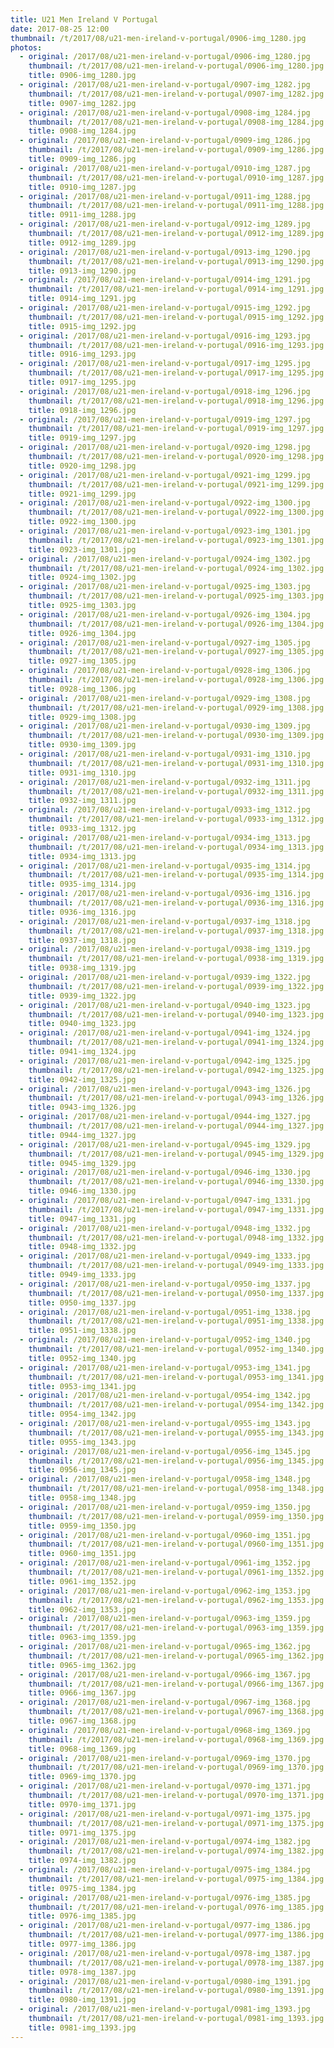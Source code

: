 ```yaml
---
title: U21 Men Ireland V Portugal
date: 2017-08-25 12:00
thumbnail: /t/2017/08/u21-men-ireland-v-portugal/0906-img_1280.jpg
photos:
  - original: /2017/08/u21-men-ireland-v-portugal/0906-img_1280.jpg
    thumbnail: /t/2017/08/u21-men-ireland-v-portugal/0906-img_1280.jpg
    title: 0906-img_1280.jpg
  - original: /2017/08/u21-men-ireland-v-portugal/0907-img_1282.jpg
    thumbnail: /t/2017/08/u21-men-ireland-v-portugal/0907-img_1282.jpg
    title: 0907-img_1282.jpg
  - original: /2017/08/u21-men-ireland-v-portugal/0908-img_1284.jpg
    thumbnail: /t/2017/08/u21-men-ireland-v-portugal/0908-img_1284.jpg
    title: 0908-img_1284.jpg
  - original: /2017/08/u21-men-ireland-v-portugal/0909-img_1286.jpg
    thumbnail: /t/2017/08/u21-men-ireland-v-portugal/0909-img_1286.jpg
    title: 0909-img_1286.jpg
  - original: /2017/08/u21-men-ireland-v-portugal/0910-img_1287.jpg
    thumbnail: /t/2017/08/u21-men-ireland-v-portugal/0910-img_1287.jpg
    title: 0910-img_1287.jpg
  - original: /2017/08/u21-men-ireland-v-portugal/0911-img_1288.jpg
    thumbnail: /t/2017/08/u21-men-ireland-v-portugal/0911-img_1288.jpg
    title: 0911-img_1288.jpg
  - original: /2017/08/u21-men-ireland-v-portugal/0912-img_1289.jpg
    thumbnail: /t/2017/08/u21-men-ireland-v-portugal/0912-img_1289.jpg
    title: 0912-img_1289.jpg
  - original: /2017/08/u21-men-ireland-v-portugal/0913-img_1290.jpg
    thumbnail: /t/2017/08/u21-men-ireland-v-portugal/0913-img_1290.jpg
    title: 0913-img_1290.jpg
  - original: /2017/08/u21-men-ireland-v-portugal/0914-img_1291.jpg
    thumbnail: /t/2017/08/u21-men-ireland-v-portugal/0914-img_1291.jpg
    title: 0914-img_1291.jpg
  - original: /2017/08/u21-men-ireland-v-portugal/0915-img_1292.jpg
    thumbnail: /t/2017/08/u21-men-ireland-v-portugal/0915-img_1292.jpg
    title: 0915-img_1292.jpg
  - original: /2017/08/u21-men-ireland-v-portugal/0916-img_1293.jpg
    thumbnail: /t/2017/08/u21-men-ireland-v-portugal/0916-img_1293.jpg
    title: 0916-img_1293.jpg
  - original: /2017/08/u21-men-ireland-v-portugal/0917-img_1295.jpg
    thumbnail: /t/2017/08/u21-men-ireland-v-portugal/0917-img_1295.jpg
    title: 0917-img_1295.jpg
  - original: /2017/08/u21-men-ireland-v-portugal/0918-img_1296.jpg
    thumbnail: /t/2017/08/u21-men-ireland-v-portugal/0918-img_1296.jpg
    title: 0918-img_1296.jpg
  - original: /2017/08/u21-men-ireland-v-portugal/0919-img_1297.jpg
    thumbnail: /t/2017/08/u21-men-ireland-v-portugal/0919-img_1297.jpg
    title: 0919-img_1297.jpg
  - original: /2017/08/u21-men-ireland-v-portugal/0920-img_1298.jpg
    thumbnail: /t/2017/08/u21-men-ireland-v-portugal/0920-img_1298.jpg
    title: 0920-img_1298.jpg
  - original: /2017/08/u21-men-ireland-v-portugal/0921-img_1299.jpg
    thumbnail: /t/2017/08/u21-men-ireland-v-portugal/0921-img_1299.jpg
    title: 0921-img_1299.jpg
  - original: /2017/08/u21-men-ireland-v-portugal/0922-img_1300.jpg
    thumbnail: /t/2017/08/u21-men-ireland-v-portugal/0922-img_1300.jpg
    title: 0922-img_1300.jpg
  - original: /2017/08/u21-men-ireland-v-portugal/0923-img_1301.jpg
    thumbnail: /t/2017/08/u21-men-ireland-v-portugal/0923-img_1301.jpg
    title: 0923-img_1301.jpg
  - original: /2017/08/u21-men-ireland-v-portugal/0924-img_1302.jpg
    thumbnail: /t/2017/08/u21-men-ireland-v-portugal/0924-img_1302.jpg
    title: 0924-img_1302.jpg
  - original: /2017/08/u21-men-ireland-v-portugal/0925-img_1303.jpg
    thumbnail: /t/2017/08/u21-men-ireland-v-portugal/0925-img_1303.jpg
    title: 0925-img_1303.jpg
  - original: /2017/08/u21-men-ireland-v-portugal/0926-img_1304.jpg
    thumbnail: /t/2017/08/u21-men-ireland-v-portugal/0926-img_1304.jpg
    title: 0926-img_1304.jpg
  - original: /2017/08/u21-men-ireland-v-portugal/0927-img_1305.jpg
    thumbnail: /t/2017/08/u21-men-ireland-v-portugal/0927-img_1305.jpg
    title: 0927-img_1305.jpg
  - original: /2017/08/u21-men-ireland-v-portugal/0928-img_1306.jpg
    thumbnail: /t/2017/08/u21-men-ireland-v-portugal/0928-img_1306.jpg
    title: 0928-img_1306.jpg
  - original: /2017/08/u21-men-ireland-v-portugal/0929-img_1308.jpg
    thumbnail: /t/2017/08/u21-men-ireland-v-portugal/0929-img_1308.jpg
    title: 0929-img_1308.jpg
  - original: /2017/08/u21-men-ireland-v-portugal/0930-img_1309.jpg
    thumbnail: /t/2017/08/u21-men-ireland-v-portugal/0930-img_1309.jpg
    title: 0930-img_1309.jpg
  - original: /2017/08/u21-men-ireland-v-portugal/0931-img_1310.jpg
    thumbnail: /t/2017/08/u21-men-ireland-v-portugal/0931-img_1310.jpg
    title: 0931-img_1310.jpg
  - original: /2017/08/u21-men-ireland-v-portugal/0932-img_1311.jpg
    thumbnail: /t/2017/08/u21-men-ireland-v-portugal/0932-img_1311.jpg
    title: 0932-img_1311.jpg
  - original: /2017/08/u21-men-ireland-v-portugal/0933-img_1312.jpg
    thumbnail: /t/2017/08/u21-men-ireland-v-portugal/0933-img_1312.jpg
    title: 0933-img_1312.jpg
  - original: /2017/08/u21-men-ireland-v-portugal/0934-img_1313.jpg
    thumbnail: /t/2017/08/u21-men-ireland-v-portugal/0934-img_1313.jpg
    title: 0934-img_1313.jpg
  - original: /2017/08/u21-men-ireland-v-portugal/0935-img_1314.jpg
    thumbnail: /t/2017/08/u21-men-ireland-v-portugal/0935-img_1314.jpg
    title: 0935-img_1314.jpg
  - original: /2017/08/u21-men-ireland-v-portugal/0936-img_1316.jpg
    thumbnail: /t/2017/08/u21-men-ireland-v-portugal/0936-img_1316.jpg
    title: 0936-img_1316.jpg
  - original: /2017/08/u21-men-ireland-v-portugal/0937-img_1318.jpg
    thumbnail: /t/2017/08/u21-men-ireland-v-portugal/0937-img_1318.jpg
    title: 0937-img_1318.jpg
  - original: /2017/08/u21-men-ireland-v-portugal/0938-img_1319.jpg
    thumbnail: /t/2017/08/u21-men-ireland-v-portugal/0938-img_1319.jpg
    title: 0938-img_1319.jpg
  - original: /2017/08/u21-men-ireland-v-portugal/0939-img_1322.jpg
    thumbnail: /t/2017/08/u21-men-ireland-v-portugal/0939-img_1322.jpg
    title: 0939-img_1322.jpg
  - original: /2017/08/u21-men-ireland-v-portugal/0940-img_1323.jpg
    thumbnail: /t/2017/08/u21-men-ireland-v-portugal/0940-img_1323.jpg
    title: 0940-img_1323.jpg
  - original: /2017/08/u21-men-ireland-v-portugal/0941-img_1324.jpg
    thumbnail: /t/2017/08/u21-men-ireland-v-portugal/0941-img_1324.jpg
    title: 0941-img_1324.jpg
  - original: /2017/08/u21-men-ireland-v-portugal/0942-img_1325.jpg
    thumbnail: /t/2017/08/u21-men-ireland-v-portugal/0942-img_1325.jpg
    title: 0942-img_1325.jpg
  - original: /2017/08/u21-men-ireland-v-portugal/0943-img_1326.jpg
    thumbnail: /t/2017/08/u21-men-ireland-v-portugal/0943-img_1326.jpg
    title: 0943-img_1326.jpg
  - original: /2017/08/u21-men-ireland-v-portugal/0944-img_1327.jpg
    thumbnail: /t/2017/08/u21-men-ireland-v-portugal/0944-img_1327.jpg
    title: 0944-img_1327.jpg
  - original: /2017/08/u21-men-ireland-v-portugal/0945-img_1329.jpg
    thumbnail: /t/2017/08/u21-men-ireland-v-portugal/0945-img_1329.jpg
    title: 0945-img_1329.jpg
  - original: /2017/08/u21-men-ireland-v-portugal/0946-img_1330.jpg
    thumbnail: /t/2017/08/u21-men-ireland-v-portugal/0946-img_1330.jpg
    title: 0946-img_1330.jpg
  - original: /2017/08/u21-men-ireland-v-portugal/0947-img_1331.jpg
    thumbnail: /t/2017/08/u21-men-ireland-v-portugal/0947-img_1331.jpg
    title: 0947-img_1331.jpg
  - original: /2017/08/u21-men-ireland-v-portugal/0948-img_1332.jpg
    thumbnail: /t/2017/08/u21-men-ireland-v-portugal/0948-img_1332.jpg
    title: 0948-img_1332.jpg
  - original: /2017/08/u21-men-ireland-v-portugal/0949-img_1333.jpg
    thumbnail: /t/2017/08/u21-men-ireland-v-portugal/0949-img_1333.jpg
    title: 0949-img_1333.jpg
  - original: /2017/08/u21-men-ireland-v-portugal/0950-img_1337.jpg
    thumbnail: /t/2017/08/u21-men-ireland-v-portugal/0950-img_1337.jpg
    title: 0950-img_1337.jpg
  - original: /2017/08/u21-men-ireland-v-portugal/0951-img_1338.jpg
    thumbnail: /t/2017/08/u21-men-ireland-v-portugal/0951-img_1338.jpg
    title: 0951-img_1338.jpg
  - original: /2017/08/u21-men-ireland-v-portugal/0952-img_1340.jpg
    thumbnail: /t/2017/08/u21-men-ireland-v-portugal/0952-img_1340.jpg
    title: 0952-img_1340.jpg
  - original: /2017/08/u21-men-ireland-v-portugal/0953-img_1341.jpg
    thumbnail: /t/2017/08/u21-men-ireland-v-portugal/0953-img_1341.jpg
    title: 0953-img_1341.jpg
  - original: /2017/08/u21-men-ireland-v-portugal/0954-img_1342.jpg
    thumbnail: /t/2017/08/u21-men-ireland-v-portugal/0954-img_1342.jpg
    title: 0954-img_1342.jpg
  - original: /2017/08/u21-men-ireland-v-portugal/0955-img_1343.jpg
    thumbnail: /t/2017/08/u21-men-ireland-v-portugal/0955-img_1343.jpg
    title: 0955-img_1343.jpg
  - original: /2017/08/u21-men-ireland-v-portugal/0956-img_1345.jpg
    thumbnail: /t/2017/08/u21-men-ireland-v-portugal/0956-img_1345.jpg
    title: 0956-img_1345.jpg
  - original: /2017/08/u21-men-ireland-v-portugal/0958-img_1348.jpg
    thumbnail: /t/2017/08/u21-men-ireland-v-portugal/0958-img_1348.jpg
    title: 0958-img_1348.jpg
  - original: /2017/08/u21-men-ireland-v-portugal/0959-img_1350.jpg
    thumbnail: /t/2017/08/u21-men-ireland-v-portugal/0959-img_1350.jpg
    title: 0959-img_1350.jpg
  - original: /2017/08/u21-men-ireland-v-portugal/0960-img_1351.jpg
    thumbnail: /t/2017/08/u21-men-ireland-v-portugal/0960-img_1351.jpg
    title: 0960-img_1351.jpg
  - original: /2017/08/u21-men-ireland-v-portugal/0961-img_1352.jpg
    thumbnail: /t/2017/08/u21-men-ireland-v-portugal/0961-img_1352.jpg
    title: 0961-img_1352.jpg
  - original: /2017/08/u21-men-ireland-v-portugal/0962-img_1353.jpg
    thumbnail: /t/2017/08/u21-men-ireland-v-portugal/0962-img_1353.jpg
    title: 0962-img_1353.jpg
  - original: /2017/08/u21-men-ireland-v-portugal/0963-img_1359.jpg
    thumbnail: /t/2017/08/u21-men-ireland-v-portugal/0963-img_1359.jpg
    title: 0963-img_1359.jpg
  - original: /2017/08/u21-men-ireland-v-portugal/0965-img_1362.jpg
    thumbnail: /t/2017/08/u21-men-ireland-v-portugal/0965-img_1362.jpg
    title: 0965-img_1362.jpg
  - original: /2017/08/u21-men-ireland-v-portugal/0966-img_1367.jpg
    thumbnail: /t/2017/08/u21-men-ireland-v-portugal/0966-img_1367.jpg
    title: 0966-img_1367.jpg
  - original: /2017/08/u21-men-ireland-v-portugal/0967-img_1368.jpg
    thumbnail: /t/2017/08/u21-men-ireland-v-portugal/0967-img_1368.jpg
    title: 0967-img_1368.jpg
  - original: /2017/08/u21-men-ireland-v-portugal/0968-img_1369.jpg
    thumbnail: /t/2017/08/u21-men-ireland-v-portugal/0968-img_1369.jpg
    title: 0968-img_1369.jpg
  - original: /2017/08/u21-men-ireland-v-portugal/0969-img_1370.jpg
    thumbnail: /t/2017/08/u21-men-ireland-v-portugal/0969-img_1370.jpg
    title: 0969-img_1370.jpg
  - original: /2017/08/u21-men-ireland-v-portugal/0970-img_1371.jpg
    thumbnail: /t/2017/08/u21-men-ireland-v-portugal/0970-img_1371.jpg
    title: 0970-img_1371.jpg
  - original: /2017/08/u21-men-ireland-v-portugal/0971-img_1375.jpg
    thumbnail: /t/2017/08/u21-men-ireland-v-portugal/0971-img_1375.jpg
    title: 0971-img_1375.jpg
  - original: /2017/08/u21-men-ireland-v-portugal/0974-img_1382.jpg
    thumbnail: /t/2017/08/u21-men-ireland-v-portugal/0974-img_1382.jpg
    title: 0974-img_1382.jpg
  - original: /2017/08/u21-men-ireland-v-portugal/0975-img_1384.jpg
    thumbnail: /t/2017/08/u21-men-ireland-v-portugal/0975-img_1384.jpg
    title: 0975-img_1384.jpg
  - original: /2017/08/u21-men-ireland-v-portugal/0976-img_1385.jpg
    thumbnail: /t/2017/08/u21-men-ireland-v-portugal/0976-img_1385.jpg
    title: 0976-img_1385.jpg
  - original: /2017/08/u21-men-ireland-v-portugal/0977-img_1386.jpg
    thumbnail: /t/2017/08/u21-men-ireland-v-portugal/0977-img_1386.jpg
    title: 0977-img_1386.jpg
  - original: /2017/08/u21-men-ireland-v-portugal/0978-img_1387.jpg
    thumbnail: /t/2017/08/u21-men-ireland-v-portugal/0978-img_1387.jpg
    title: 0978-img_1387.jpg
  - original: /2017/08/u21-men-ireland-v-portugal/0980-img_1391.jpg
    thumbnail: /t/2017/08/u21-men-ireland-v-portugal/0980-img_1391.jpg
    title: 0980-img_1391.jpg
  - original: /2017/08/u21-men-ireland-v-portugal/0981-img_1393.jpg
    thumbnail: /t/2017/08/u21-men-ireland-v-portugal/0981-img_1393.jpg
    title: 0981-img_1393.jpg
---
```

